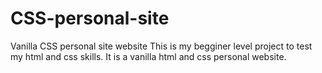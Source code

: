 # CSS-personal-site
Vanilla CSS personal site website
This is my begginer level project to test my html and css skills. It is a vanilla html and css personal website.
